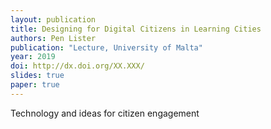 ```yaml
---
layout: publication
title: Designing for Digital Citizens in Learning Cities
authors: Pen Lister
publication: "Lecture, University of Malta"
year: 2019
doi: http://dx.doi.org/XX.XXX/
slides: true
paper: true
---
```


Technology and ideas for citizen engagement
